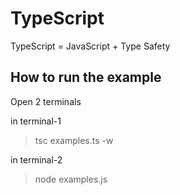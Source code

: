 # TypeScript

TypeScript = JavaScript + Type Safety

## How to run the example
Open 2 terminals

in terminal-1
> tsc examples.ts -w

in terminal-2
> node examples.js